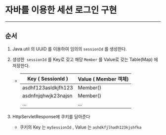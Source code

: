 # 자바를 이용한 세션 로그인 구현

---



## 순서

1. Java.util 의 UUID 를 이용하여 임의의 `sessionId` 를 생성한다.

2. 생성한` sessionId` 를 Key로 갖고 해당 `Member` 를 Value로 갖는 Table(Map) 에 저장한다. 

   - | Key ( SessionId )   | Value ( Member 객체) |
     | ------------------- | -------------------- |
     | asdhf123asldkjfh123 | Member()             |
     | asdnfnjqhwjk23najsn | Member()             |
     | ...                 | ...                  |

     

3. HttpServletResponse에 쿠키를 담아준다 
   - 쿠키의 Key 는 `mySessionId` , Value 는 `ashdkfjlhadh123kjshfka` 